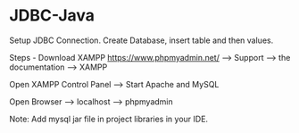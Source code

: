 # JDBC-Java

Setup JDBC Connection.
Create Database, insert table and then values.

Steps - 
Download XAMPP
https://www.phpmyadmin.net/ --> Support --> the documentation --> XAMPP

Open XAMPP Control Panel --> Start Apache and MySQL

Open Browser --> localhost --> phpmyadmin

Note: Add mysql jar file in project libraries in your IDE. 

